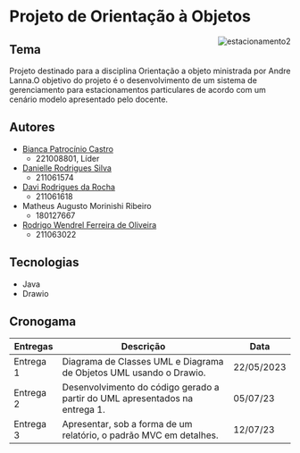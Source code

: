 # Projeto de Orientação à Objetos
<a href="https://imgbb.com/"><img src="https://i.ibb.co/9sRwxc3/estacionamento2.png" alt="estacionamento2" border="0" align="right"></a>

## Tema
Projeto destinado para a disciplina Orientação a objeto ministrada por Andre Lanna.O objetivo do projeto é o desenvolvimento de um sistema de gerenciamento para estacionamentos
particulares de acordo com um cenário modelo apresentado pelo docente. 



## Autores 

- [Bianca Patrocínio Castro](https://github.com/BiancaPatrocinio7)
  - 221008801, Líder
- [Danielle Rodrigues Silva](https://github.com/Danizelle)
  - 211061574
- [Davi Rodrigues da Rocha](https://github.com/DanielRogs)
  - 211061618
- Matheus Augusto Morinishi Ribeiro
  - 180127667
- [Rodrigo Wendrel Ferreira de Oliveira](https://github.com/rodwendrel)
  - 211063022

## Tecnologias 
- Java
- Drawio


## Cronogama 

Entregas | Descrição | Data
---|---|---|
Entrega 1| Diagrama de Classes UML e Diagrama de Objetos UML usando o Drawio.| 22/05/2023
Entrega 2| Desenvolvimento do código gerado a partir do UML apresentados na entrega 1.| 05/07/23 
Entrega 3| Apresentar, sob a forma de um relatório, o padrão MVC em detalhes.| 12/07/23
